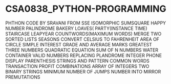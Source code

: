# CSA0838_PYTHON-PROGRAMMING
PHTHON CODE BY SRAVANI FROM SSE
ISOMORPHIC
SUMSQUARE
HAPPY NUMBER
PALINDROME
BAKERY LOAVES(
PARTY(INSTANCE TIME)
STAIRCASE
LEAPYEAR
COUNTWORDS(MAXIMUM WORDS)
MERGE TWO SORTED LISTS
SEASONS
CONVERT CELSIUS TO FAHRENHEIT
AREA OF CIRCLE
SIMPLE INTEREST
GRADE AND AVERAGE MARKS 
GREATEST THREE NUMBERS
QUADRATIC EQUATION
SUM OF N NUMBERS
WATER CONTAINER
VALID NUMBERS
REPLACING PLANDROME
INTEGER
PHONE DISPLAY
PARENTHESIS
STRINGS AND PATTERN
COMMON WORDS
TRANSACTION PROFIT
COMBINATIONS
ARRAY OF INTEGERS
TWO BINARY STRINGS
MINIMUM NUMBER OF JUMPS
NUMBER INTO MIRROR
PREMUTATIONS
